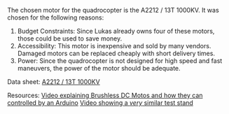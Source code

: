 The chosen motor for the quadrocopter is the A2212 / 13T 1000KV.
It was chosen for the following reasons:

 1. Budget Constraints: Since Lukas already owns four of these motors, those could be used to save money.
 2. Accessibility: This motor is inexpensive and sold by many vendors. Damaged motors can be replaced cheaply with short delivery times.
 3. Power: Since the quadrocopter is not designed for high speed and fast maneuvers, the power of the motor should be adequate.

Data sheet: [A2212 / 13T 1000KV](https://www.rhydolabz.com/documents/26/BLDC_A2212_13T.pdf)

Resources:
[Video explaining Brushless DC Motos and how they can controlled by an Arduino](https://www.youtube.com/watch?v=yiD5nCfmbV0)
[Video showing a _very_ similar test stand](https://youtu.be/3dArEoLOvzI?si=xQcGBLVD1deaIHbg)
